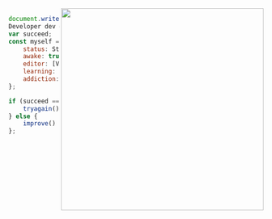 <img align='right' src="https://media.giphy.com/media/l0HlTy9x8FZo0XO1i/giphy.gif" width="400">

```js
document.write("Hello World");
Developer dev = new Developer();
var succeed;
const myself = {
    status: Student,
    awake: true,
    editor: [VS Code, IntelliJ, PyCharm],
    learning: [R, Lua, Assembly],
    addiction: [redbull, ruffles]
};

if (succeed == false){
    tryagain();
} else {
    improve()
};
```


